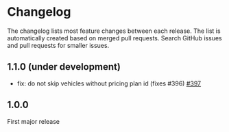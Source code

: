 # Changelog

The changelog lists most feature changes between each release. The list is automatically created
based on merged pull requests. Search GitHub issues and pull requests for smaller issues.

## 1.1.0 (under development)

- fix: do not skip vehicles without pricing plan id (fixes #396) [#397](https://github.com/entur/lamassu/pull/397)
  [](AUTOMATIC_CHANGELOG_PLACEHOLDER_DO_NOT_REMOVE)
  
## 1.0.0

First major release
